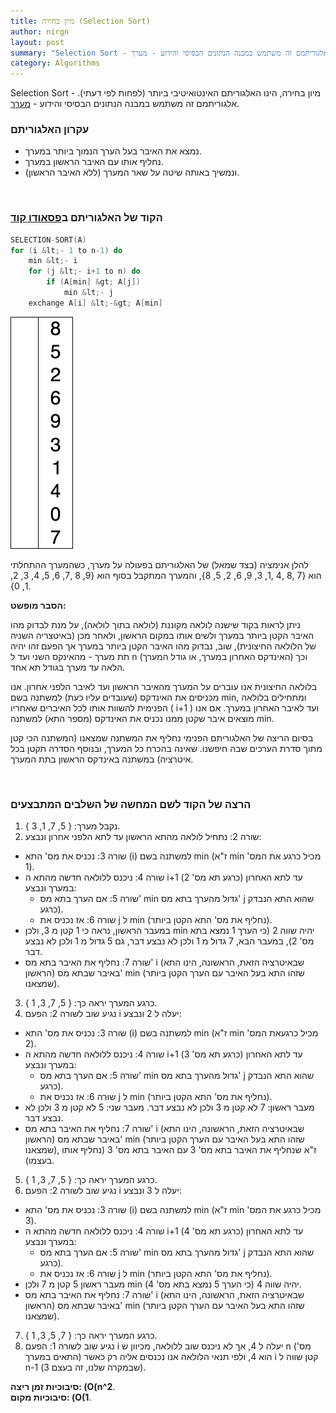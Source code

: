 ```yaml
---
title: מיון בחירה (Selection Sort)
author: nirgn
layout: post
summary: "Selection Sort - מיון בחירה, הינו האלגוריתם האינטואיטיבי ביותר (לפחות לפי דעתי). אלגוריתמם זה משתמש במבנה הנתונים הבסיסי והידוע - מערך."
category: Algorithms
---
```

Selection Sort - מיון בחירה, הינו האלגוריתם האינטואיטיבי ביותר (לפחות לפי דעתי). אלגוריתמם זה משתמש במבנה הנתונים הבסיסי והידוע - [מערך](http://www.lifelongstudent.net/2013/04/%d7%9e%d7%a2%d7%a8%d7%9a-array/).

### עקרון האלגוריתם

  * נמצא את האיבר בעל הערך הנמוך ביותר במערך.
  * נחליף אותו עם האיבר הראשון במערך.
  * ונמשיך באותה שיטה על שאר המערך (ללא האיבר הראשון).

<!--more-->

&nbsp;

### הקוד של האלגוריתם ב[פסאודו קוד](http://en.wikipedia.org/wiki/Pseudocode)

```c
SELECTION-SORT(A)
for (i &lt;- 1 to n-1) do
    min &lt;- i
    for (j &lt;- i+1 to n) do
        if (A[min] &gt; A[j])
            min &lt;- j
    exchange A[i] &lt;-&gt; A[min]
```

<div class="left">
  <img src="/images/posts/selection-sort/selection-sort-animation.gif" alt="Selection Sort Animation">
</div>

להלן אנימציה (בצד שמאל) של האלגוריתם בפעולה על מערך, כשהמערך ההתחלתי הוא {7 ,8 ,4 ,1, 3, 9, 6, 2, 5, 8}, והמערך המתקבל בסוף הוא {9, 8 ,7, 6, 5, 4, 3, 2, 1, 0}.

**הסבר מופשט:**

ניתן לראות בקוד שישנה לולאה מקוננת (לולאה בתוך לולאה), על מנת לבדוק מהו האיבר הקטן ביותר במערך ולשים אותו במקום הראשון, ולאחר מכן (באיטצריה השניה של הלולאה החיצונית), שוב, נבדוק מהו האיבר הקטן ביותר במערך אך הפעם זהו יהיה תת מערך - מהאינקס השני ועד ל n (האינדקס האחרון במערך, או גודל המערך) וכך הלאה עד מערך בגודל תא אחד.

בלולאה החיצונית אנו עוברים על המערך מהאיבר הראשון ועד לאיבר הלפני אחרון. אנו מכניסים את האינדקס (שעובדים עליו כעת) למשתנה בשם min, ומתחילים בלולאה הפנימית להשוות אותו לכל האיברים שאחריו ( i+1 ) ועד לאיבר האחרון במערך. אם אנו מוצאים איבר שקטן ממנו נכניס את האינדקס (מספר התא) למשתנה min.

בסיום הריצה של האלגוריתם הפנימי נחליף את המשתנה שמצאנו (המשתנה הכי קטן מתוך סדרת הערכים שבה חיפשנו. שאינה בהכרח כל המערך, ובנוסף הסדרה תקטן בכל איטרציה) במשתנה באינדקס הראשון בתת המערך.

&nbsp;

### הרצה של הקוד לשם המחשה של השלבים המתבצעים

1. נקבל מערך: { 5, 7, 1, 3 }.
2. שורה 2: נתחיל לולאה מהתא הראשון עד לתא הלפני אחרון ונבצע:
  * שורה 3: נכניס את מס' התא (i) למשתנה בשם min (ז"א min מכיל כרגע את המס' 1).
  * שורה 4: ניכנס ללולאה חדשה מהתא ה i+1 (כרגע תא מס' 2) עד לתא האחרון במערך ונבצע:
    * שורה 5: אם הערך בתא מס' min גדול מהערך בתא מס' j שהוא התא הנבדק כרגע).
    * שורה 6: אז נכניס את j ל min (נחליף את מס' התא הקטן ביותר).
  * במעבר הראשון, נראה כי 1 קטן מ 3, ולכן min יהיה שווה 2 (כי הערך 1 נמצא בתא מס' 2), במעבר הבא, 7 גדול מ 1 ולכן לא נבצע דבר, גם 5 גדול מ 1 ולכן לא נבצע דבר.
  * שורה 7: נחליף את האיבר בתא מס' i (שבאיטרציה הזאת, הראשונה, הינו התא הראשון) באיבר שבתא מס' min (שזהו התא בעל האיבר עם הערך הקטן ביותר שמצאנו).
3. כרגע המערך יראה כך: { 5, 7, 3, 1 }.
4. נגיע שוב לשורה 2: הפעם i יעלה ל 2 ונבצע:
  * שורה 3: נכניס את מס' התא (i) למשתנה בשם min (ז"א min מכיל כרגעאת המס' 2).
  * שורה 4: ניכנס ללולאה חדשה מהתא ה i+1 (כרגע תא מס' 3) עד לתא האחרון במערך ונבצע:
    * שורה 5: אם הערך בתא מס' min גדול מהערך בתא מס' j שהוא התא הנבדק כרגע).
    * שורה 6: אז נכניס את j ל min (נחליף את מס' התא הקטן ביותר).
  * מעבר ראשון: 7 לא קטן מ 3 ולכן לא נבצע דבר. מעבר שני: 5 לא קטן מ 3 ולכן לא נבצע דבר.
  * שורה 7: נחליף את האיבר בתא מס' i (שבאיטרציה הזאת, הראשונה, הינו התא הראשון) באיבר שבתא מס' min (שזהו התא בעל האיבר עם הערך הקטן ביותר שמצאנו), ז"א שנחליף את האיבר בתא מס' 3 עם האיבר בתא מס' 3 (נחליף אותו בעצמו).
5. כרגע המערך יראה כך: { 5, 7, 3, 1 }.
6. נגיע שוב לשורה 2: הפעם i יעלה ל 3 ונבצע:
  * שורה 3: נכניס את מס' התא (i) למשתנה בשם min (ז"א min מכיל כרגע את המס' 3).
  * שורה 4: ניכנס ללולאה חדשה מהתא ה i+1 (כרגע תא מס' 4) עד לתא האחרון במערך ונבצע:
    * שורה 5: אם הערך בתא מס' min גדול מהערך בתא מס' j שהוא התא הנבדק כרגע).
    * שורה 6: אז נכניס את j ל min (נחליף את מס' התא הקטן ביותר).
  * מעבר ראשון 5 קטן מ 7 ולכן min יהיה שווה 4 (כי הערך 5 נמצא בתא מס' 4).
  * שורה 7: נחליף את האיבר בתא מס' i (שבאיטרציה הזאת, הראשונה, הינו התא הראשון) באיבר שבתא מס' min (שזהו התא בעל האיבר עם הערך הקטן ביותר שמצאנו).
7. כרגע המערך יראה כך: { 7, 5, 3, 1 }.
8. נגיע שוב לשורה 1: הפעם i יעלה ל 4, אך לא ניכנס שוב ללולאה, מכיוון ש n (מס' התאים במערך) הוא 4, ולפי תנאי הלולאה אנו נכנסים אליה רק כאשר i קטן שווה ל n-1 (שבמקרה שלנו, זה בעצם 3).

**סיבוכיות זמן ריצה: (O(n^2**.  
**סיבוכיות מקום: (O(1**.
